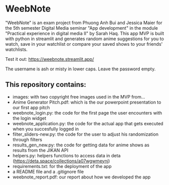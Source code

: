# WeebNote
"WeebNote" is an exam project from Phuong Anh Bui and Jessica Maier for the 5th semester Digital Media seminar "App development" in the module "Practical experience in digital media II" by Sarah Haq. This app MVP is built with python in streamlit and generates random anime suggestions for you to watch, save in your watchlist or compare your saved shows to your friends' watchlists.

Test it out: https://weebnote.streamlit.app/

The username is ash or misty in lower caps. Leave the password empty. 

## This repository contains: 
- images: with two copyright free images used in the MVP from...
- Anime Generator Pitch.pdf: which is the our powerpoint presentation to our first app pitch
- weebnote_login.py: the code for the first page the user encounters with the login widget
- weebnote_application.py: the code for the actual app that gets executed when you succesfully logged in
- filter_sliders-new.py: the code for the user to adjust his randomization through filters
- results_gen_new.py: the code for getting data for anime shows as results from the JIKAN API
- helpers.py: helpers functions to access data in deta (https://deta.space/collections/a07wgwmeynj)
- requirements.txt: for the deployment of the app
- a README file and a .gitignore file
- weebnote_report.pdf: our report about how we developed the app

